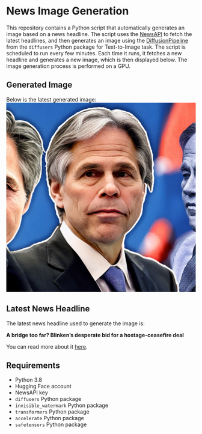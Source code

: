 # News Image Generation
This repository contains a Python script that automatically generates an image based on a news headline. The script uses the [NewsAPI](https://newsapi.org/) to fetch the latest headlines, and then generates an image using the [DiffusionPipeline](https://github.com/huggingface/diffusers) from the `diffusers` Python package for Text-to-Image task.
The script is scheduled to run every few minutes. Each time it runs, it fetches a new headline and generates a new image, which is then displayed below. The image generation process is performed on a GPU.

## Generated Image
Below is the latest generated image:
![Generated Image](image.png)

## Latest News Headline
The latest news headline used to generate the image is:

**A bridge too far? Blinken’s desperate bid for a hostage-ceasefire deal**

You can read more about it [here](https://news.google.com/rss/articles/CBMioAFBVV95cUxOWV9rRTdFWGZYQjlBektzSDRBaERlaUdyZTdnckZZZEhncEhuaGlSVXBmcWpGbVh2dTYzYldBYlNpRzdvbW41d1NWTFljNS1WSnRFYmNXSFlyRWFDSzUyWkxRQ2JuUVNvSl9JYVdGLWZaQkRsSG5lbFZuQ0RReWhwOG9ORjdkd2w2V3JiZU5wbHJDUl9PalhZU093V1dGMGVH0gGmAUFVX3lxTE1kdlpuLUJRTFl2ZzlaSHQ2bG1GSnQ1WlhqTjVwOXFKZmJ5RHhrWDY4OVNjLWdXejRycUZUZFBzaFNhT0N3WUtoWTRMaXJ4NmNLSko3SHJoNjdwdHBrb0hxaWNCc3NhdllteXF3dndnQTlsalktamY5V3Bod1pxemY1d2Z6YnM0ajEzVGR0MTBaRXlCb1p6bWloYnVSUXBNdDZpbnViMVE?oc=5).

## Requirements
- Python 3.8
- Hugging Face account
- NewsAPI key
- `diffusers` Python package
- `invisible_watermark` Python package
- `transformers` Python package
- `accelerate` Python package
- `safetensors` Python package
